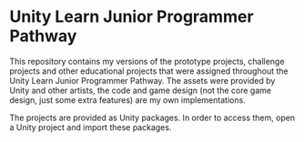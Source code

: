 # Unity Learn Junior Programmer Pathway
This repository contains my versions of the prototype projects, challenge projects
and other educational projects that were assigned throughout the Unity Learn 
Junior Programmer Pathway. The assets were provided by Unity and other artists, 
the code and game design (not the core game design, just some extra features) 
are my own implementations.

The projects are provided as Unity packages. In order to access them, open a Unity
project and import these packages.
